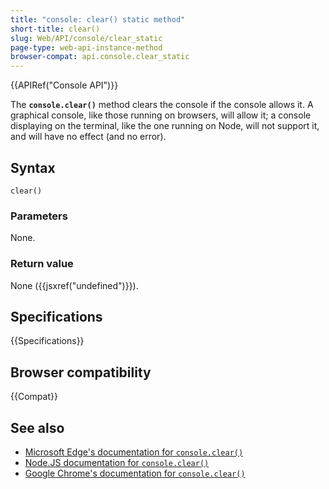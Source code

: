 ```yaml
---
title: "console: clear() static method"
short-title: clear()
slug: Web/API/console/clear_static
page-type: web-api-instance-method
browser-compat: api.console.clear_static
---
```


{{APIRef("Console API")}}

The **`console.clear()`** method clears the console if the console allows it. A graphical console, like those running on browsers, will allow it; a console displaying on the terminal, like the one running on Node, will not support it, and will have no effect (and no error).

## Syntax

```js-nolint
clear()
```

### Parameters

None.

### Return value

None ({{jsxref("undefined")}}).

## Specifications

{{Specifications}}

## Browser compatibility

{{Compat}}

## See also

- [Microsoft Edge's documentation for `console.clear()`](https://learn.microsoft.com/en-us/microsoft-edge/devtools-guide-chromium/console/api#clear)
- [Node.JS documentation for `console.clear()`](https://nodejs.org/docs/latest/api/console.html#consoleclear)
- [Google Chrome's documentation for `console.clear()`](https://developer.chrome.com/docs/devtools/console/api/#clear)
